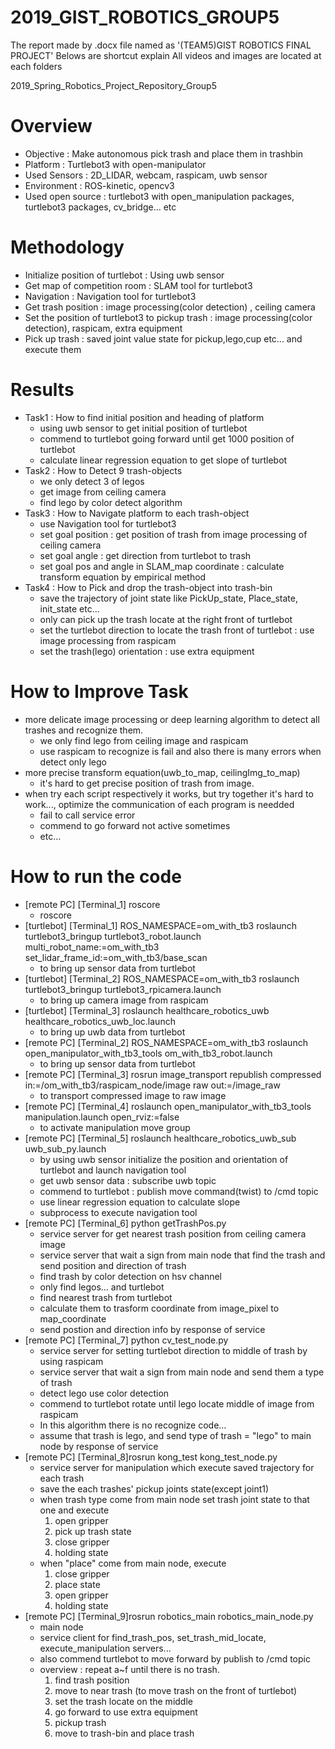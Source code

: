 # 2019_GIST_ROBOTICS_GROUP5

The report made by .docx file named as '(TEAM5)GIST ROBOTICS FINAL PROJECT' 
Belows are shortcut explain
All videos and images are located at each folders

2019_Spring_Robotics_Project_Repository_Group5
# Overview
- Objective : Make autonomous pick trash and place them in trashbin
- Platform : Turtlebot3 with open-manipulator
- Used Sensors : 2D_LIDAR, webcam, raspicam, uwb sensor
- Environment : ROS-kinetic, opencv3
- Used open source : turtlebot3 with open_manipulation packages, turtlebot3 packages, cv_bridge... etc
# Methodology
- Initialize position of turtlebot : Using uwb sensor
- Get map of competition room : SLAM tool for turtlebot3
- Navigation : Navigation tool for turtlebot3 
- Get trash position : image processing(color detection) , ceiling camera
- Set the position of turtlebot3 to pickup trash : image processing(color detection), raspicam, extra equipment
- Pick up trash : saved joint value state for pickup,lego,cup etc... and execute them
# Results
- Task1 : How to find initial position and heading of platform 
  - using uwb sensor to get initial position of turtlebot
  - commend to turtlebot going forward until get 1000 position of turtlebot
  - calculate linear regression equation to get slope of turtlebot 
- Task2 : How to Detect 9 trash-objects
  - we only detect 3 of legos
  - get image from ceiling camera
  - find lego by color detect algorithm 
- Task3 : How to Navigate platform to each trash-object
  - use Navigation tool for turtlebot3
  - set goal position : get position of trash from image processing of ceiling camera 
  - set goal angle : get direction from turtlebot to trash
  - set goal pos and angle in SLAM_map coordinate : calculate transform equation by empirical method
- Task4 : How to Pick and drop the trash-object into trash-bin
  - save the trajectory of joint state like PickUp_state, Place_state, init_state etc...
  - only can pick up the trash locate at the right front of turtlebot
  - set the turtlebot direction to locate the trash front of turtlebot : use image processing from raspicam 
  - set the trash(lego) orientation : use extra equipment
# How to Improve Task
- more delicate image processing or deep learning algorithm to detect all trashes and recognize them.
  - we only find lego from ceiling image and raspicam
  - use raspicam to recognize is fail and also there is many errors when detect only lego
- more precise transform equation(uwb_to_map, ceilingImg_to_map) 
  - it's hard to get precise position of trash from image.
- when try each script respectively it works, but try together it's hard to work..., optimize the communication of each program is needded
  - fail to call service error 
  - commend to go forward not active sometimes
  - etc...
# How to run the code
- [remote PC] [Terminal_1] roscore 
  - roscore
- [turtlebot] [Terminal_1] ROS_NAMESPACE=om_with_tb3 roslaunch turtlebot3_bringup turtlebot3_robot.launch multi_robot_name:=om_with_tb3 set_lidar_frame_id:=om_with_tb3/base_scan
  - to bring up sensor data from turtlebot 
- [turtlebot] [Terminal_2] ROS_NAMESPACE=om_with_tb3 roslaunch turtlebot3_bringup turtlebot3_rpicamera.launch
  - to bring up camera image from raspicam
- [turtlebot] [Terminal_3] roslaunch healthcare_robotics_uwb healthcare_robotics_uwb_loc.launch
  - to bring up uwb data from turtlebot
- [remote PC] [Terminal_2] ROS_NAMESPACE=om_with_tb3 roslaunch open_manipulator_with_tb3_tools om_with_tb3_robot.launch
  - to bring up sensor data from turtlebot
- [remote PC] [Terminal_3] rosrun image_transport republish compressed in:=/om_with_tb3/raspicam_node/image raw out:=/image_raw
  - to transport compressed image to raw image
- [remote PC] [Terminal_4] roslaunch open_manipulator_with_tb3_tools manipulation.launch open_rviz:=false
  - to activate manipulation move group
- [remote PC] [Terminal_5] roslaunch healthcare_robotics_uwb_sub uwb_sub_py.launch
  - by using uwb sensor initialize the position and orientation of turtlebot and launch navigation tool
  - get uwb sensor data : subscribe uwb topic
  - commend to turtlebot : publish move command(twist) to /cmd topic
  - use linear regression equation to calculate slope
  - subprocess to execute navigation tool
- [remote PC] [Terminal_6] python getTrashPos.py
  - service server for get nearest trash position from ceiling camera image
  - service server that wait a sign from main node that find the trash and send position and direction of trash
  - find trash by color detection on hsv channel
  - only find legos... and turtlebot
  - find nearest trash from turtlebot
  - calculate them to trasform coordinate from image_pixel to map_coordinate
  - send postion and direction info by response of service
- [remote PC] [Terminal_7] python cv_test_node.py
  - service server for setting turtlebot direction to middle of trash by using raspicam 
  - service server that wait a sign from main node and send them a type of trash
  - detect lego use color detection
  - commend to turtlebot rotate until lego locate middle of image from raspicam
  - In this algorithm there is no recognize code...
  - assume that trash is lego, and send type of trash = "lego" to main node by response of service
- [remote PC] [Terminal_8]rosrun kong_test kong_test_node.py
  - service server for manipulation which execute saved trajectory for each trash
  - save the each trashes' pickup joints state(except joint1)
  - when trash type come from main node set trash joint state to that one and execute 
    1. open gripper
    2. pick up trash state
    3. close gripper
    4. holding state
  - when "place" come from main node, execute
    1. close gripper
    2. place state
    3. open gripper
    4. holding state
- [remote PC] [Terminal_9]rosrun robotics_main robotics_main_node.py
  - main node 
  - service client for find_trash_pos, set_trash_mid_locate, execute_manipulation servers...
  - also commend turtlebot to move forward by publish to /cmd topic
  - overview : repeat a~f until there is no trash.
    1. find trash position 
    2. move to near trash (to move trash on the front of turtlebot)
    3. set the trash locate on the middle
    4. go forward to use extra equipment
    5. pickup trash
    6. move to trash-bin and place trash
   
    
    



